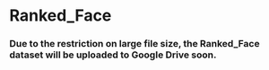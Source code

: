 
# Ranked_Face

### Due to the restriction on large file size, the Ranked_Face dataset will be uploaded to Google Drive soon.